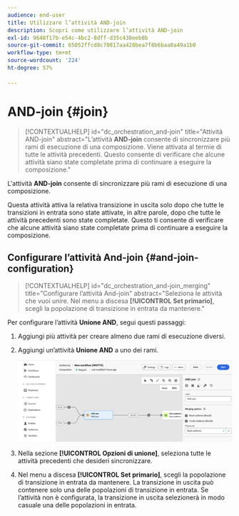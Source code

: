 ```yaml
---
audience: end-user
title: Utilizzare l’attività AND-join
description: Scopri come utilizzare l’attività AND-join
exl-id: 9648f17b-e54c-4bc2-8dff-d35c438eeb8b
source-git-commit: 65052ffcd8c70817aa428bea7f8b6baa0a49a1b0
workflow-type: tm+mt
source-wordcount: '224'
ht-degree: 57%

---
```


# AND-join {#join}

>[!CONTEXTUALHELP]
>id="dc_orchestration_and-join"
>title="Attività AND-join"
>abstract="L’attività **AND-join** consente di sincronizzare più rami di esecuzione di una composizione. Viene attivata al termie di tutte le attività precedenti. Questo consente di verificare che alcune attività siano state completate prima di continuare a eseguire la composizione."

L&#39;attività **AND-join** consente di sincronizzare più rami di esecuzione di una composizione.

Questa attività attiva la relativa transizione in uscita solo dopo che tutte le transizioni in entrata sono state attivate, in altre parole, dopo che tutte le attività precedenti sono state completate. Questo ti consente di verificare che alcune attività siano state completate prima di continuare a eseguire la composizione.

## Configurare l’attività And-join {#and-join-configuration}

>[!CONTEXTUALHELP]
>id="dc_orchestration_and-join_merging"
>title="Configurare l’attività And-join"
>abstract="Seleziona le attività che vuoi unire. Nel menu a discesa **[!UICONTROL Set primario]**, scegli la popolazione di transizione in entrata da mantenere."

Per configurare l’attività **Unione AND**, segui questi passaggi:

1. Aggiungi più attività per creare almeno due rami di esecuzione diversi.
1. Aggiungi un’attività **Unione AND** a uno dei rami.

   ![](../assets/and-join.png)

1. Nella sezione **[!UICONTROL Opzioni di unione]**, seleziona tutte le attività precedenti che desideri sincronizzare.
1. Nel menu a discesa **[!UICONTROL Set primario]**, scegli la popolazione di transizione in entrata da mantenere. La transizione in uscita può contenere solo una delle popolazioni di transizione in entrata. Se l’attività non è configurata, la transizione in uscita selezionerà in modo casuale una delle popolazioni in entrata.
